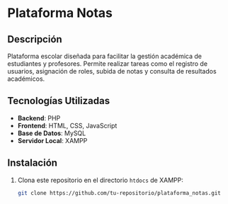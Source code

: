 # Plataforma Notas

## Descripción
Plataforma escolar diseñada para facilitar la gestión académica de estudiantes y profesores. Permite realizar tareas como el registro de usuarios, asignación de roles, subida de notas y consulta de resultados académicos.

## Tecnologías Utilizadas
- **Backend**: PHP
- **Frontend**: HTML, CSS, JavaScript
- **Base de Datos**: MySQL
- **Servidor Local**: XAMPP

## Instalación
1. Clona este repositorio en el directorio `htdocs` de XAMPP:
   ```bash
   git clone https://github.com/tu-repositorio/plataforma_notas.git